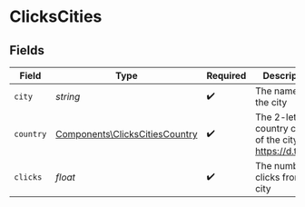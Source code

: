 # ClicksCities


## Fields

| Field                                                                            | Type                                                                             | Required                                                                         | Description                                                                      |
| -------------------------------------------------------------------------------- | -------------------------------------------------------------------------------- | -------------------------------------------------------------------------------- | -------------------------------------------------------------------------------- |
| `city`                                                                           | *string*                                                                         | :heavy_check_mark:                                                               | The name of the city                                                             |
| `country`                                                                        | [Components\ClicksCitiesCountry](../../Models/Components/ClicksCitiesCountry.md) | :heavy_check_mark:                                                               | The 2-letter country code of the city: https://d.to/geo                          |
| `clicks`                                                                         | *float*                                                                          | :heavy_check_mark:                                                               | The number of clicks from this city                                              |
